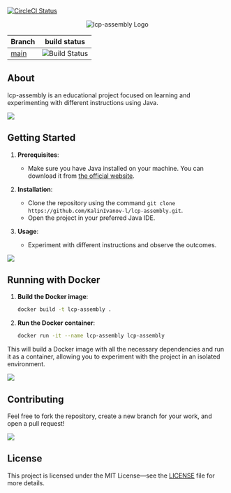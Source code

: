 [![CircleCI Status](https://circleci.com/gh/rubocop/rubocop/tree/master.svg?style=svg)](https://app.circleci.com/pipelines/github/KalinIvanov-l/LCPAssembly?branch=main)

<p align="center">
  <img src="https://raw.githubusercontent.com/KalinIvanov-l/lcp-assembly/master/core/src/main/resources/assets/logo.png" alt="lcp-assembly Logo" />
</p>

| Branch                                               | build status                                                                                        |
|------------------------------------------------------|-----------------------------------------------------------------------------------------------------|
| [main](https://github.com/KalinIvanov-l/LCPAssembly) | ![Build Status](https://github.com/KalinIvanov-l/LCPAssembly/actions/workflows/maven.yml/badge.svg) |

## About
lcp-assembly is an educational project focused on learning and experimenting with different instructions using Java.

![](https://i.imgur.com/waxVImv.png)

## Getting Started
1. **Prerequisites**:
    - Make sure you have Java installed on your machine. You can download it from [the official website](https://www.java.com/).

2. **Installation**:
    - Clone the repository using the command `git clone https://github.com/KalinIvanov-l/lcp-assembly.git`.
    - Open the project in your preferred Java IDE.

3. **Usage**:
    - Experiment with different instructions and observe the outcomes.

![](https://i.imgur.com/waxVImv.png)

## Running with Docker

1. **Build the Docker image**:
    ```bash
    docker build -t lcp-assembly .
    ```

2. **Run the Docker container**:
    ```bash
    docker run -it --name lcp-assembly lcp-assembly
    ```

This will build a Docker image with all the necessary dependencies and run it as a container, allowing you to experiment with the project in an isolated environment.

![](https://i.imgur.com/waxVImv.png)

## Contributing
Feel free to fork the repository, create a new branch for your work, and open a pull request!

![](https://i.imgur.com/waxVImv.png)

## License
This project is licensed under the MIT License—see the [LICENSE](LICENSE) file for more details.
